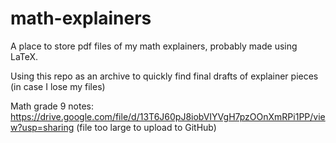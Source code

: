 # math-explainers

A place to store pdf files of my math explainers, probably made using LaTeX.

Using this repo as an archive to quickly find final drafts of explainer pieces (in case I lose my files)


Math grade 9 notes: https://drive.google.com/file/d/13T6J60pJ8iobVIYVgH7pzOOnXmRPi1PP/view?usp=sharing (file too large to upload to GitHub)
